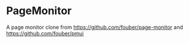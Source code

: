 # PageMonitor
A page monitor clone from https://github.com/fouber/page-monitor and https://github.com/fouber/pmui
